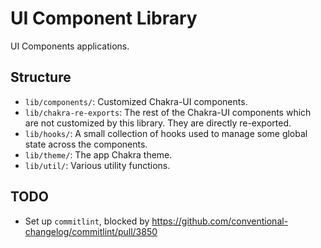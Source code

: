 # UI Component Library

UI Components applications.

## Structure

- `lib/components/`: Customized Chakra-UI components.
- `lib/chakra-re-exports`: The rest of the Chakra-UI components which are not customized by this library. They are directly re-exported.
- `lib/hooks/`: A small collection of hooks used to manage some global state across the components.
- `lib/theme/`: The app Chakra theme.
- `lib/util/`: Various utility functions.

## TODO

- Set up `commitlint`, blocked by <https://github.com/conventional-changelog/commitlint/pull/3850>
